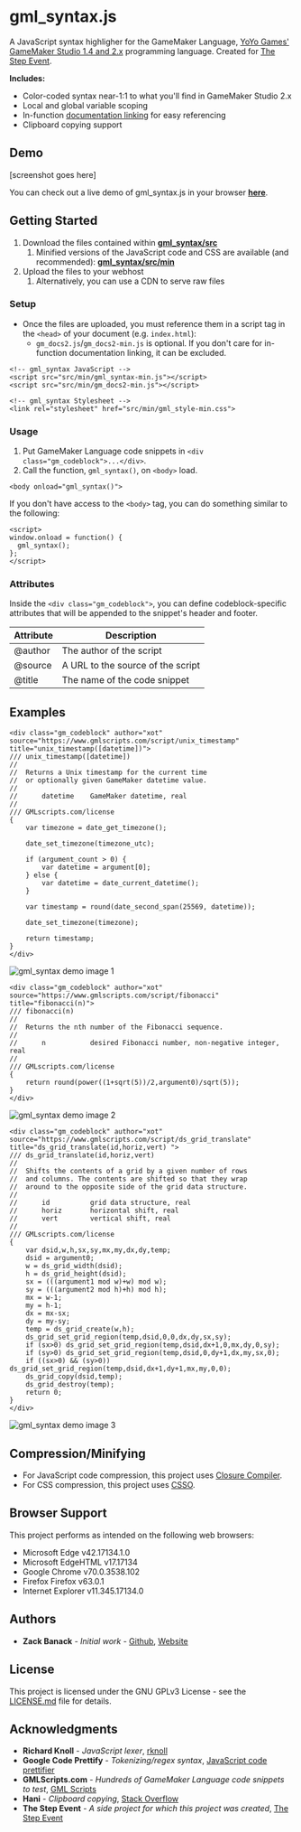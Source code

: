 # gml_syntax.js

A JavaScript syntax highligher for the GameMaker Language, [YoYo Games' GameMaker Studio 1.4 and 2.x](https://yoyogames.com) programming language. Created for [The Step Event](http://thestepevent.com).

**Includes:**
* Color-coded syntax near-1:1 to what you'll find in GameMaker Studio 2.x
* Local and global variable scoping
* In-function [documentation linking](http://docs2.yoyogames.com/) for easy referencing
* Clipboard copying support

## Demo

[screenshot goes here]

You can check out a live demo of gml_syntax.js in your browser **[here](https://banack.me/gm/gml_syntax/)**.

## Getting Started

1. Download the files contained within **[gml_syntax/src](https://github.com/zbanack/gml_syntax/tree/master/src)**
	1. Minified versions of the JavaScript code and CSS are available (and recommended): **[gml_syntax/src/min](https://github.com/zbanack/gml_syntax/tree/master/src/min)**
2. Upload the files to your webhost
	1. Alternatively, you can use a CDN to serve raw files

### Setup

* Once the files are uploaded, you must reference them in a script tag in the `<head>` of your document (e.g. `index.html`):
	* `gm_docs2.js`/`gm_docs2-min.js` is optional. If you don't care for in-function documentation linking, it can be excluded.

```
<!-- gml_syntax JavaScript -->
<script src="src/min/gml_syntax-min.js"></script>
<script src="src/min/gm_docs2-min.js"></script>

<!-- gml_syntax Stylesheet -->
<link rel="stylesheet" href="src/min/gml_style-min.css">
```

### Usage

1. Put GameMaker Language code snippets in `<div class="gm_codeblock">...</div>`.
2. Call the function, `gml_syntax()`, on `<body>` load.

```
<body onload="gml_syntax()">
```

If you don't have access to the `<body>` tag, you can do something similar to the following:

```
<script>
window.onload = function() {
  gml_syntax();
};
</script>
```

### Attributes

Inside the `<div class="gm_codeblock">`, you can define codeblock-specific attributes that will be appended to the snippet's header and footer.

Attribute     | Description
------------- | -------------
@author 	  | The author of the script
@source 	  | A URL to the source of the script
@title  	  | The name of the code snippet

## Examples

```
<div class="gm_codeblock" author="xot" source="https://www.gmlscripts.com/script/unix_timestamp" title="unix_timestamp([datetime])">
/// unix_timestamp([datetime])
//
//  Returns a Unix timestamp for the current time
//  or optionally given GameMaker datetime value.
//
//      datetime    GameMaker datetime, real
//
/// GMLscripts.com/license
{
    var timezone = date_get_timezone();
 
    date_set_timezone(timezone_utc);
 
    if (argument_count > 0) {
        var datetime = argument[0];
    } else {
        var datetime = date_current_datetime();
    }
 
    var timestamp = round(date_second_span(25569, datetime));
 
    date_set_timezone(timezone);
 
    return timestamp;
}
</div>
```

![gml_syntax demo image 1](https://github.com/zbanack/gml_syntax/blob/master/demo/gml_syntax-v0.9.1-demo-1.png?raw=true)

```
<div class="gm_codeblock" author="xot" source="https://www.gmlscripts.com/script/fibonacci" title="fibonacci(n)">
/// fibonacci(n)
//
//  Returns the nth number of the Fibonacci sequence.
//
//      n           desired Fibonacci number, non-negative integer, real
//
/// GMLscripts.com/license
{
    return round(power((1+sqrt(5))/2,argument0)/sqrt(5));
}
</div>
```

![gml_syntax demo image 2](https://github.com/zbanack/gml_syntax/blob/master/demo/gml_syntax-v0.9.1-demo-2.png?raw=true)

```
<div class="gm_codeblock" author="xot" source="https://www.gmlscripts.com/script/ds_grid_translate" title="ds_grid_translate(id,horiz,vert) ">
/// ds_grid_translate(id,horiz,vert)
//
//  Shifts the contents of a grid by a given number of rows
//  and columns. The contents are shifted so that they wrap
//  around to the opposite side of the grid data structure.
//
//      id          grid data structure, real
//      horiz       horizontal shift, real
//      vert        vertical shift, real
//
/// GMLscripts.com/license
{
    var dsid,w,h,sx,sy,mx,my,dx,dy,temp;
    dsid = argument0;
    w = ds_grid_width(dsid);
    h = ds_grid_height(dsid);
    sx = (((argument1 mod w)+w) mod w);
    sy = (((argument2 mod h)+h) mod h);
    mx = w-1;
    my = h-1;
    dx = mx-sx;
    dy = my-sy;
    temp = ds_grid_create(w,h);
    ds_grid_set_grid_region(temp,dsid,0,0,dx,dy,sx,sy);
    if (sx>0) ds_grid_set_grid_region(temp,dsid,dx+1,0,mx,dy,0,sy);
    if (sy>0) ds_grid_set_grid_region(temp,dsid,0,dy+1,dx,my,sx,0);
    if ((sx>0) && (sy>0)) ds_grid_set_grid_region(temp,dsid,dx+1,dy+1,mx,my,0,0);
    ds_grid_copy(dsid,temp);
    ds_grid_destroy(temp);
    return 0;
}
</div>
```

![gml_syntax demo image 3](https://github.com/zbanack/gml_syntax/blob/master/demo/gml_syntax-v0.9.1-demo-3.png?raw=true)

## Compression/Minifying

* For JavaScript code compression, this project uses [Closure Compiler](https://closure-compiler.appspot.com/home).
* For CSS compression, this project uses [CSSO](https://css.github.io/csso/csso.html).

## Browser Support

This project performs as intended on the following web browsers:
* Microsoft Edge v42.17134.1.0
* Microsoft EdgeHTML v17.17134
* Google Chrome v70.0.3538.102
* Firefox Firefox v63.0.1
* Internet Explorer v11.345.17134.0

## Authors

* **Zack Banack** - *Initial work* - [Github](https://github.com/zbanack), [Website](https://zackbanack.com)

## License

This project is licensed under the GNU GPLv3 License - see the [LICENSE.md](LICENSE) file for details.

## Acknowledgments

* **Richard Knoll** - *JavaScript lexer*, [rknoll](https://github.com/joeattardi/json-colorizer)
* **Google Code Prettify** - *Tokenizing/regex syntax*,  [JavaScript code prettifier](https://github.com/google/code-prettify)
* **GMLScripts.com** - *Hundreds of GameMaker Language code snippets to test*,  [GML Scripts](https://www.gmlscripts.com/)
* **Hani** - *Clipboard copying*,  [Stack Overflow](https://stackoverflow.com/a/38672314)
* **The Step Event** - *A side project for which this project was created*,  [The Step Event](http://thestepevent.com)